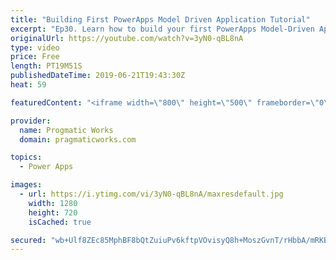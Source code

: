 ```yaml
---
title: "Building First PowerApps Model Driven Application Tutorial"
excerpt: "Ep30. Learn how to build your first PowerApps Model-Driven Application in just a few minutes. Work along with me while we build an application together with a business process and a screen to edit several entities.   To build a canvas application, check out this video: https://www.youtube.com/watch?v=CubdnBklOzg&t=4s"
originalUrl: https://youtube.com/watch?v=3yN0-qBL8nA
type: video
price: Free
length: PT19M51S
publishedDateTime: 2019-06-21T19:43:30Z
heat: 59

featuredContent: "<iframe width=\"800\" height=\"500\" frameborder=\"0\" src=\"https://www.youtube.com/embed/3yN0-qBL8nA\" allow=\"accelerometer; autoplay; encrypted-media; gyroscope; picture-in-picture\" allowfullscreen></iframe>"

provider:
  name: Progmatic Works
  domain: pragmaticworks.com

topics:
  - Power Apps

images:
  - url: https://i.ytimg.com/vi/3yN0-qBL8nA/maxresdefault.jpg
    width: 1280
    height: 720
    isCached: true

secured: "wb+Ulf8ZEc85MphBF8bQtZuiuPv6kftpVOvisyQ8h+MoszGvnT/rHbbA/mRKB1WU/BY0M/yEX14KaCVejVE83p0NF1+uBMZStJBUWPhE5DkmG6R9bIyH09PER2P7xeepgNq1U14JkgmRXuH8sS1tMnye1bDbJ7ZeYnH/MueKpnb8S712jNjabEbaj6r1QfUWhF82CW5mpGbxFbAORWQP/kWFKI+3QCPZ7QGEaprUhgUiqHuLZiotY3a4xUJdyKLbYzPty4FIiuih2b+bF+409azAsQGcJEPk4XKCTdzlqcJxmGUp7zXqvHFyHLLiMjaNTfrVp6N/FnXmvirN34f18VbPjAf43ZS/gl4rPdFx500z+PU8ZkhKICacMMwuKhFra3Cxg1jO8N3MyOigTJs0bydBdCKyMMSY/T69YN/nrCU=;56MAqmjvXxXwaQjlQKIrZQ=="
---
```


